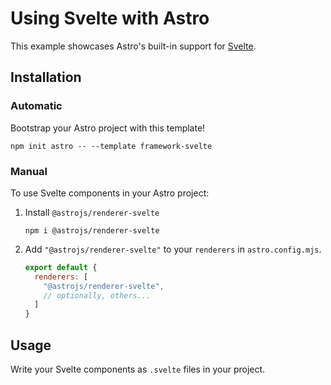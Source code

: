 # Using Svelte with Astro

This example showcases Astro's built-in support for [Svelte](https://svelte.dev/).

## Installation

### Automatic

Bootstrap your Astro project with this template!

```shell
npm init astro -- --template framework-svelte
```

### Manual

To use Svelte components in your Astro project:

1. Install `@astrojs/renderer-svelte`

    ```shell
    npm i @astrojs/renderer-svelte
    ```

2. Add `"@astrojs/renderer-svelte"` to your `renderers` in `astro.config.mjs`.

    ```js
    export default {
      renderers: [
        "@astrojs/renderer-svelte",
        // optionally, others...
      ]
    }
    ```

## Usage

Write your Svelte components as `.svelte` files in your project.

